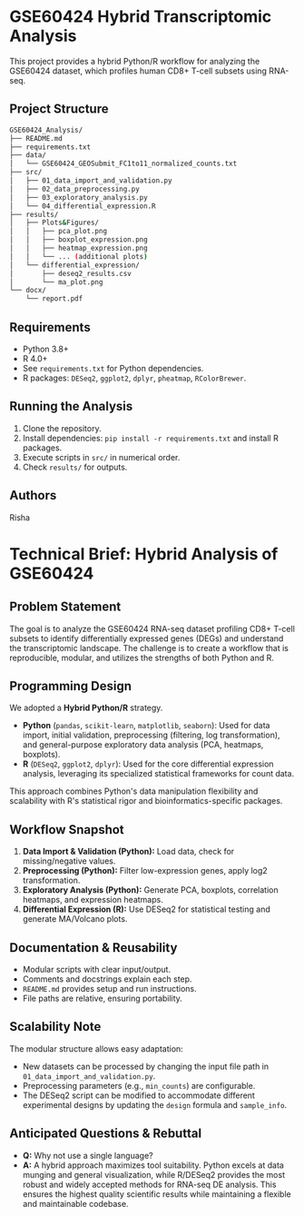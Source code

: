 # GSE60424 Hybrid Transcriptomic Analysis

This project provides a hybrid Python/R workflow for analyzing the GSE60424 dataset, which profiles human CD8+ T-cell subsets using RNA-seq.

## Project Structure
```bash 
GSE60424_Analysis/
├── README.md
├── requirements.txt
├── data/
│   └── GSE60424_GEOSubmit_FC1to11_normalized_counts.txt
├── src/
│   ├── 01_data_import_and_validation.py
│   ├── 02_data_preprocessing.py
│   ├── 03_exploratory_analysis.py
│   └── 04_differential_expression.R
├── results/
│   ├── Plots&Figures/
│   │   ├── pca_plot.png
│   │   ├── boxplot_expression.png
│   │   ├── heatmap_expression.png
│   │   └── ... (additional plots)
│   └── differential_expression/
│       ├── deseq2_results.csv
│       └── ma_plot.png
└── docx/
    └── report.pdf
```

## Requirements

- Python 3.8+
- R 4.0+
- See `requirements.txt` for Python dependencies.
- R packages: `DESeq2`, `ggplot2`, `dplyr`, `pheatmap`, `RColorBrewer`.

## Running the Analysis

1. Clone the repository.
2. Install dependencies: `pip install -r requirements.txt` and install R packages.
3. Execute scripts in `src/` in numerical order.
4. Check `results/` for outputs.

## Authors

Risha


# Technical Brief: Hybrid Analysis of GSE60424


## Problem Statement


The goal is to analyze the GSE60424 RNA-seq dataset profiling CD8+ T-cell subsets to identify differentially expressed genes (DEGs) and understand the transcriptomic landscape. The challenge is to create a workflow that is reproducible, modular, and utilizes the strengths of both Python and R.


## Programming Design


We adopted a **Hybrid Python/R** strategy.


- **Python** (`pandas`, `scikit-learn`, `matplotlib`, `seaborn`): Used for data import, initial validation, preprocessing (filtering, log transformation), and general-purpose exploratory data analysis (PCA, heatmaps, boxplots).
- **R** (`DESeq2`, `ggplot2`, `dplyr`): Used for the core differential expression analysis, leveraging its specialized statistical frameworks for count data.


This approach combines Python's data manipulation flexibility and scalability with R's statistical rigor and bioinformatics-specific packages.


## Workflow Snapshot


1.  **Data Import & Validation (Python):** Load data, check for missing/negative values.
2.  **Preprocessing (Python):** Filter low-expression genes, apply log2 transformation.
3.  **Exploratory Analysis (Python):** Generate PCA, boxplots, correlation heatmaps, and expression heatmaps.
4.  **Differential Expression (R):** Use DESeq2 for statistical testing and generate MA/Volcano plots.


## Documentation & Reusability


- Modular scripts with clear input/output.
- Comments and docstrings explain each step.
- `README.md` provides setup and run instructions.
- File paths are relative, ensuring portability.


## Scalability Note


The modular structure allows easy adaptation:
- New datasets can be processed by changing the input file path in `01_data_import_and_validation.py`.
- Preprocessing parameters (e.g., `min_counts`) are configurable.
- The DESeq2 script can be modified to accommodate different experimental designs by updating the `design` formula and `sample_info`.


## Anticipated Questions & Rebuttal


- **Q:** Why not use a single language?
- **A:** A hybrid approach maximizes tool suitability. Python excels at data munging and general visualization, while R/DESeq2 provides the most robust and widely accepted methods for RNA-seq DE analysis. This ensures the highest quality scientific results while maintaining a flexible and maintainable codebase.
